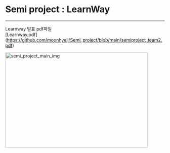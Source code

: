 
# Semi project : LearnWay

- - -

Learnway 발표 pdf파일    
[Learnway.pdf]
(https://github.com/moonhyeji/Semi_project/blob/main/semiproject_team2.pdf)








<img width="450px" height="300px" alt="semi_project_main_img" src="https://user-images.githubusercontent.com/80051709/120526853-a9144500-c414-11eb-978e-c78b397c243b.png">

